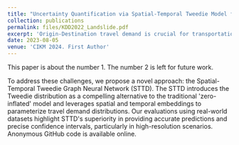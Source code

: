 ```yaml
---
title: "Uncertainty Quantification via Spatial-Temporal Tweedie Model for  Zero-inflated and Long-tail Travel Demand Prediction"
collection: publications
permalink: files/KDD2022_Landslide.pdf
excerpt: 'Origin-Destination travel demand is crucial for transportation management. However, traditional spatial-temporal deep learning models grapple with addressing the sparse and long-tail characteristics in high-resolution O-D matrices and quantifying prediction uncertainty. This dilemma arises from the numerous zeros and over-dispersed demand patterns within these matrices, which challenge the Gaussian assumption inherent to deterministic deep learning models. '
date: 2023-08-05
venue: 'CIKM 2024. First Author'
---
```

This paper is about the number 1. The number 2 is left for future work.

 To address these challenges, we propose a novel approach: the Spatial-Temporal Tweedie Graph Neural Network (STTD). The STTD introduces the Tweedie distribution as a compelling alternative to the traditional 'zero-inflated' model and leverages spatial and temporal embeddings to parameterize travel demand distributions. Our evaluations using real-world datasets highlight STTD's superiority in providing accurate predictions and precise confidence intervals, particularly in high-resolution scenarios. Anonymous GitHub code is available online. 


